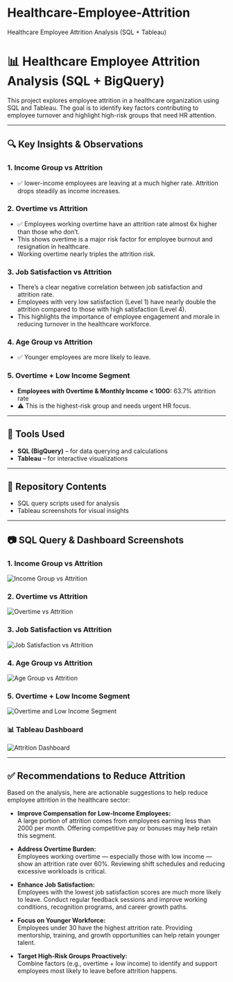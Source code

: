 # Healthcare-Employee-Attrition
Healthcare Employee Attrition Analysis (SQL + Tableau)
# 📊 Healthcare Employee Attrition Analysis (SQL + BigQuery)

This project explores employee attrition in a healthcare organization using SQL and Tableau. The goal is to identify key factors contributing to employee turnover and highlight high-risk groups that need HR attention.

---

## 🔍 Key Insights & Observations

### 1. Income Group vs Attrition
- ✅ lower-income employees are leaving at a much higher rate. Attrition drops steadily as income increases.

### 2. Overtime vs Attrition
- ✅ Employees working overtime have an attrition rate almost 6x higher than those who don’t.
-  This shows overtime is a major risk factor for employee burnout and resignation in healthcare.
-  Working overtime nearly triples the attrition risk.

### 3. Job Satisfaction vs Attrition
- There’s a clear negative correlation between job satisfaction and attrition rate.
- Employees with very low satisfaction (Level 1) have nearly double the attrition compared to those with high satisfaction (Level 4).
- This highlights the importance of employee engagement and morale in reducing turnover in the healthcare workforce.

### 4. Age Group vs Attrition
- ✅ Younger employees are more likely to leave.

### 5. Overtime + Low Income Segment
- **Employees with Overtime & Monthly Income < 1000:** 63.7% attrition rate
- ⚠️ This is the highest-risk group and needs urgent HR focus.

---

## 🧰 Tools Used
- **SQL (BigQuery)** – for data querying and calculations
- **Tableau** – for interactive visualizations

---

## 📁 Repository Contents
- SQL query scripts used for analysis
- Tableau screenshots for visual insights

---
## 📷 SQL Query & Dashboard Screenshots

### 1. Income Group vs Attrition
![Income Group vs Attrition](images/income_vs_attrition.png)

### 2. Overtime vs Attrition
![Overtime vs Attrition](images/overtime_vs_attrition.png)

### 3. Job Satisfaction vs Attrition
![Job Satisfaction vs Attrition](images/job_satisfaction_vs_attrition.png)

### 4. Age Group vs Attrition
![Age Group vs Attrition](images/age_vs_attrition.png)

### 5. Overtime + Low Income Segment
![Overtime and Low Income Segment](images/overtime_low_income.png)

### 📊 Tableau Dashboard
![Attrition Dashboard](images/tableau_dashboard.png)

---

## ✅ Recommendations to Reduce Attrition

Based on the analysis, here are actionable suggestions to help reduce employee attrition in the healthcare sector:

- **Improve Compensation for Low-Income Employees:**  
  A large portion of attrition comes from employees earning less than 2000 per month. Offering competitive pay or bonuses may help retain this segment.

- **Address Overtime Burden:**  
  Employees working overtime — especially those with low income — show an attrition rate over 60%. Reviewing shift schedules and reducing excessive workloads is critical.

- **Enhance Job Satisfaction:**  
  Employees with the lowest job satisfaction scores are much more likely to leave. Conduct regular feedback sessions and improve working conditions, recognition programs, and career growth paths.

- **Focus on Younger Workforce:**  
  Employees under 30 have the highest attrition rate. Providing mentorship, training, and growth opportunities can help retain younger talent.

- **Target High-Risk Groups Proactively:**  
  Combine factors (e.g., overtime + low income) to identify and support employees most likely to leave before attrition happens.




